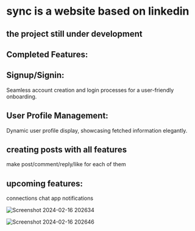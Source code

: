 # sync is a website based on linkedin
## the project still under development
## Completed Features:
## Signup/Signin:
Seamless account creation and login processes for a user-friendly onboarding.
## User Profile Management:
Dynamic user profile display, showcasing fetched information elegantly.
## creating posts with all features
make post/comment/reply/like for each of them
## upcoming features:
connections
chat app
notifications

![Screenshot 2024-02-16 202634](https://github.com/EssamKonafa/Sync/assets/128749610/2f4d6d90-7f07-4c7d-a261-8c5e5fe58ccf)

![Screenshot 2024-02-16 202646](https://github.com/EssamKonafa/Sync/assets/128749610/d72dd137-3a68-45c1-8f6f-bfb94fc41d03)
